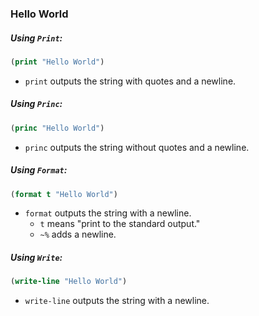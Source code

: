 ### Hello World

##### Using `Print`:

```lisp
(print "Hello World")
```

* `print` outputs the string with quotes and a newline.

##### Using `Princ`:
```lisp
(princ "Hello World")
```

* `princ` outputs the string without quotes and a newline.

##### Using `Format`:
```lisp
(format t "Hello World")
```
* `format` outputs the string with a newline.
    * `t` means "print to the standard output."
    * `~%` adds a newline.

##### Using `Write`:
```lisp
(write-line "Hello World")
```
* `write-line` outputs the string with a newline.